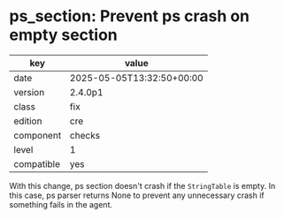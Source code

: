 [//]: # (werk v2)
# ps_section: Prevent ps crash on empty section

key        | value
---------- | ---
date       | 2025-05-05T13:32:50+00:00
version    | 2.4.0p1
class      | fix
edition    | cre
component  | checks
level      | 1
compatible | yes


With this change, ps section doesn't crash if the `StringTable` is empty. In
this case, ps parser returns None to prevent any unnecessary crash if something fails in the
agent.
